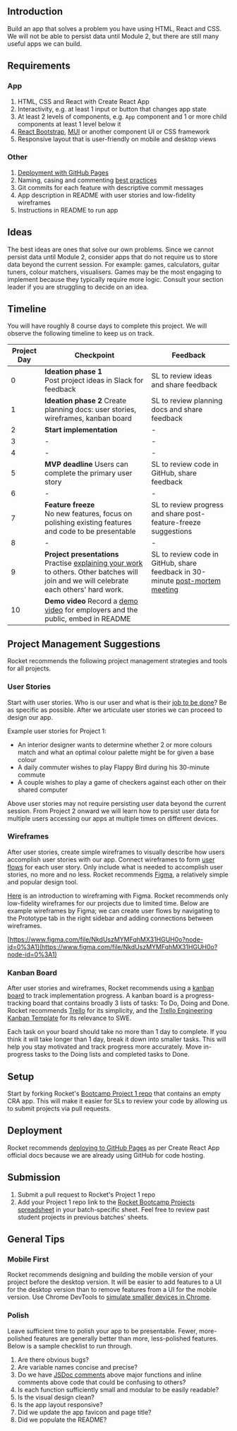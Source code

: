## Introduction

Build an app that solves a problem you have using HTML, React and CSS. We will not be able to persist data until Module 2, but there are still many useful apps we can build.

## Requirements

### App

1. HTML, CSS and React with Create React App
1. Interactivity, e.g. at least 1 input or button that changes app state
1. At least 2 levels of components, e.g. `App` component and 1 or more child components at least 1 level below it
1. [React Bootstrap](https://react-bootstrap.github.io/components/alerts), [MUI](https://mui.com/core/) or another component UI or CSS framework
1. Responsive layout that is user-friendly on mobile and desktop views

### Other

1. [Deployment with GitHub Pages](https://create-react-app.dev/docs/deployment/#github-pages)
1. Naming, casing and commenting [best practices](https:///general-reference/naming-casing-and-commenting-conventions)
1. Git commits for each feature with descriptive commit messages
1. App description in README with user stories and low-fidelity wireframes
1. Instructions in README to run app

## Ideas

The best ideas are ones that solve our own problems. Since we cannot persist data until Module 2, consider apps that do not require us to store data beyond the current session. For example: games, calculators, guitar tuners, colour matchers, visualisers. Games may be the most engaging to implement because they typically require more logic. Consult your section leader if you are struggling to decide on an idea.

## Timeline

You will have roughly 8 course days to complete this project. We will observe the following timeline to keep us on track.

| **Project Day** | **Checkpoint**                                                                                                                                                                             | **Feedback**                                                                                                              |
| --------------- | ------------------------------------------------------------------------------------------------------------------------------------------------------------------------------------------ | ------------------------------------------------------------------------------------------------------------------------- |
| 0               | **Ideation phase 1**<br>Post project ideas in Slack for feedback                                                                                                                           | SL to review ideas and share feedback                                                                                     |
| 1               | **Ideation phase 2** Create planning docs: user stories, wireframes, kanban board                                                                                                          | SL to review planning docs and share feedback                                                                             |
| 2               | **Start implementation**                                                                                                                                                                   | -                                                                                                                         |
| 3               | -                                                                                                                                                                                          | -                                                                                                                         |
| 4               | -                                                                                                                                                                                          | -                                                                                                                         |
| 5               | **MVP deadline** Users can complete the primary user story                                                                                                                                 | SL to review code in GitHub, share feedback                                                                               |
| 6               | -                                                                                                                                                                                          | -                                                                                                                         |
| 7               | **Feature freeze**<br>No new features, focus on polishing existing features and code to be presentable                                                                                     | SL to review progress and share post-feature-freeze suggestions                                                           |
| 8               | -                                                                                                                                                                                          | -                                                                                                                         |
| 9               | **Project presentations**<br>Practise [explaining your work](/logistics/course-methodology#presentations) to others. Other batches will join and we will celebrate each others' hard work. | SL to review code in GitHub, share feedback in 30-minute [post-mortem meeting](/logistics/course-methodology#post-mortem) |
| 10              | **Demo video** Record a [demo video](/logistics/course-methodology#demo-video) for employers and the public, embed in README                                                               |                                                                                                                           |

## Project Management Suggestions

Rocket recommends the following project management strategies and tools for all projects.

### User Stories

Start with user stories. Who is our user and what is their [job to be done](https://hbr.org/2016/09/know-your-customers-jobs-to-be-done)? Be as specific as possible. After we articulate user stories we can proceed to design our app.

Example user stories for Project 1:

- An interior designer wants to determine whether 2 or more colours match and what an optimal colour palette might be for given a base colour
- A daily commuter wishes to play Flappy Bird during his 30-minute commute
- A couple wishes to play a game of checkers against each other on their shared computer

Above user stories may not require persisting user data beyond the current session. From Project 2 onward we will learn how to persist user data for multiple users accessing our apps at multiple times on different devices.

### Wireframes

After user stories, create simple wireframes to visually describe how users accomplish user stories with our app. Connect wireframes to form [user flows](https://careerfoundry.com/en/blog/ux-design/what-are-user-flows/) for each user story. Only include what is needed to accomplish user stories, no more and no less. Rocket recommends [Figma](https://www.figma.com), a relatively simple and popular design tool.

[Here](https://www.figma.com/blog/how-to-wireframe/) is an introduction to wireframing with Figma. Rocket recommends only low-fidelity wireframes for our projects due to limited time. Below are example wireframes by Figma; we can create user flows by navigating to the Prototype tab in the right sidebar and adding connections between wireframes.

[https://www.figma.com/file/NkdUszMYMFqhMX31HGUH0o?node-id=0%3A1](https://www.figma.com/file/NkdUszMYMFqhMX31HGUH0o?node-id=0%3A1)

### Kanban Board

After user stories and wireframes, Rocket recommends using a [kanban board](https://blog.trello.com/kanban-data-nave) to track implementation progress. A kanban board is a progress-tracking board that contains broadly 3 lists of tasks: To Do, Doing and Done. Rocket recommends [Trello](https://trello.com) for its simplicity, and the [Trello Engineering Kanban Template](https://trello.com/templates/engineering/kanban-template-LGHXvZNL) for its relevance to SWE.

Each task on your board should take no more than 1 day to complete. If you think it will take longer than 1 day, break it down into smaller tasks. This will help you stay motivated and track progress more accurately. Move in-progress tasks to the Doing lists and completed tasks to Done.

## Setup

Start by forking Rocket's [Bootcamp Project 1 repo](https://github.com/rocketacademy/project1-bootcamp) that contains an empty CRA app. This will make it easier for SLs to review your code by allowing us to submit projects via pull requests.

## Deployment

Rocket recommends [deploying to GitHub Pages](https://create-react-app.dev/docs/deployment/#github-pages) as per Create React App official docs because we are already using GitHub for code hosting.

## Submission

1. Submit a pull request to Rocket's Project 1 repo
1. Add your Project 1 repo link to the [Rocket Bootcamp Projects spreadsheet](https://docs.google.com/spreadsheets/d/1YZ39naj5E6mNNkQ1akR_FgeFO_kM6aWCAr8zqrFOkt4/edit?usp=sharing) in your batch-specific sheet. Feel free to review past student projects in previous batches' sheets.

## General Tips

### Mobile First

Rocket recommends designing and building the mobile version of your project before the desktop version. It will be easier to add features to a UI for the desktop version than to remove features from a UI for the mobile version. Use Chrome DevTools to [simulate smaller devices in Chrome](https://developer.chrome.com/docs/devtools/device-mode/).

### Polish

Leave sufficient time to polish your app to be presentable. Fewer, more-polished features are generally better than more, less-polished features. Below is a sample checklist to run through.

1. Are there obvious bugs?
1. Are variable names concise and precise?
1. Do we have [JSDoc comments](https://jsdoc.app/about-getting-started.html#adding-documentation-comments-to-your-code) above major functions and inline comments above code that could be confusing to others?
1. Is each function sufficiently small and modular to be easily readable?
1. Is the visual design clean?
1. Is the app layout responsive?
1. Did we update the app favicon and page title?
1. Did we populate the README?
